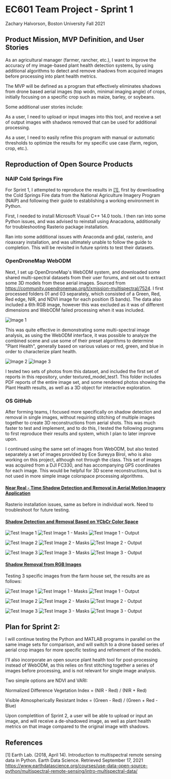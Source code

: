 # EC601 Team Project - Sprint 1
Zachary Halvorson, Boston University Fall 2021

## Product Mission, MVP Definition, and User Stories

As an agricultural manager (farmer, rancher, etc.), I want to improve the accuracy of my image-based plant health detection systems, by using additional algorithms to detect and remove shadows from acquired images before processing into plant health metrics.

The MVP will be defined as a program that effectively eliminates shadows from drone based aerial images (top wodn, minimal imaging angle) of crops, initially focusing on a specific crop such as maize, barley, or soybeans.

Some additional user stories include:

As a user, I need to upload or input images into this tool, and receive a set of output images with shadwos removed that can be used for additional processing.

As a user, I need to easily refine this program with manual or automatic thresholds to optimize the results for my specific use case (farm, region, crop, etc.).


## Reproduction of Open Source Products

### NAIP Cold Springs Fire

For Sprint 1, I attempted to reproduce the results in [[1]](#1), first by downloading the Cold Springs Fire data from the National Agriculture Imagery Program (NAIP) and following their guide to establishing a working environment in Python.

First, I needed to install Microsoft Visual C++ 14.0 tools. I then ran into some Python issues, and was advised to reinstall using Anacadona, additionally for troubleshooting Rasterio package installation.

Ran into some additional issues with Anaconda and gdal, rasterio, and rioaxxary installation, and was ultimately unable to follow the guide to completion. This will be revisited in future sprints to test their datasets.


### OpenDroneMap WebODM

Next, I set up OpenDroneMap's WebODM system, and downloaded some shared multi-spectral datasets from their user forums, and set out to extract some 3D models from these aerial images. Sourced from https://community.opendronemap.org/t/xmission-multispectral/7524. I first processed folders 01 and 03 separately, which consisted of a Green, Red, Red edge, NIR, and NDVI image for each position (5 bands). The data also included a 6th RGB image, however this was excluded as it was of different dimensions and WebODM failed processing when it was included.

![Image 1](https://github.com/halveez/ec601_a1_proj12/blob/main/Sprint1/textured_model_test1/original/XAG001_0037.JPG)

This was quite effective in demonstrating some multi-spectral image analysis, as using the WebODM interface, it was possible to analyze the combined scene and use some of their preset algorithms to determine "Plant Health", generally based on various values or red, green, and blue in order to characterize plant health.

![Image 2](https://github.com/halveez/ec601_a1_proj12/blob/main/Sprint1/textured_model_test1/capture1.PNG)
![Image 3](https://github.com/halveez/ec601_a1_proj12/blob/main/Sprint1/textured_model_test1/capture2.PNG)

I tested two sets of photos from this dataset, and included the first set of reports in this repository, under textured_model_test1. This folder includes PDF reports of the entire image set, and some rendered photos showing the Plant Health results, as well as a 3D object for interactive exploration.

### OS GitHub 

After forming teams, I focused more specifically on shadow detection and removal in single images, without requiring stitching of multiple images together to create 3D reconstructions from aerial shots. This was much faster to test and implement, and to do this, I tested the following programs to first reproduce their results and system, which I plan to later improve upon.

I continued using the same set of images from WebODM, but also tested separately a set of images provided by Ece Sureyya Birol, who is also working on this project, although not through the class. This set of images was acquired from a DJI FC330, and has accompanying GPS coordinates for each image. This would be helpful for 3D scene reconstructions, but is not used in more simple image colorspace processing algorithms.


#### [Near Real - Time Shadow Detection and Removal in Aerial Motion Imagery Application](https://github.com/ThomasWangWeiHong/Shadow-Detection-Algorithm-for-Aerial-and-Satellite-Images)


Rasterio installation issues, same as before in individual work. Need to troubleshoot for future testing.

#### [Shadow Detection and Removal Based on YCbCr Color Space](https://github.com/mykhailo-mostipan/shadow-removal)


![Test Image 1](https://github.com/halveez/ec601_a1_proj12/blob/main/Sprint1/program2/test1.JPG)
![Test Image 1 - Masks](https://github.com/halveez/ec601_a1_proj12/blob/main/Sprint1/program2/test1_mask.jpg)
![Test Image 1 - Output](https://github.com/halveez/ec601_a1_proj12/blob/main/Sprint1/program2/test1_output.jpg)


![Test Image 2](https://github.com/halveez/ec601_a1_proj12/blob/main/Sprint1/program2/test2.JPG)
![Test Image 2 - Masks](https://github.com/halveez/ec601_a1_proj12/blob/main/Sprint1/program2/test2_mask.jpg)
![Test Image 2 - Output](https://github.com/halveez/ec601_a1_proj12/blob/main/Sprint1/program2/test2_output.jpg)


![Test Image 3](https://github.com/halveez/ec601_a1_proj12/blob/main/Sprint1/program2/test3.JPG)
![Test Image 3 - Masks](https://github.com/halveez/ec601_a1_proj12/blob/main/Sprint1/program2/test3_mask.jpg)
![Test Image 3 - Output](https://github.com/halveez/ec601_a1_proj12/blob/main/Sprint1/program2/test3_output.jpg)



#### [Shadow Removal from RGB Images](https://github.com/jvalhondo/Shadow_Removal/blob/master/Shadow_Removal_VA_jvr.m)

Testing 3 specific images from the farm house set, the results are as follows:

![Test Image 1](https://github.com/halveez/ec601_a1_proj12/blob/main/Sprint1/program3/test1input.jpg)
![Test Image 1 - Masks](https://github.com/halveez/ec601_a1_proj12/blob/main/Sprint1/program3/test1mask.jpg)
![Test Image 1 - Output](https://github.com/halveez/ec601_a1_proj12/blob/main/Sprint1/program3/test1output.jpg)


![Test Image 2](https://github.com/halveez/ec601_a1_proj12/blob/main/Sprint1/program3/test2input.jpg)
![Test Image 2 - Masks](https://github.com/halveez/ec601_a1_proj12/blob/main/Sprint1/program3/test2mask.jpg)
![Test Image 2 - Output](https://github.com/halveez/ec601_a1_proj12/blob/main/Sprint1/program3/test2output.jpg)


![Test Image 3](https://github.com/halveez/ec601_a1_proj12/blob/main/Sprint1/program3/test3input.jpg)
![Test Image 3 - Masks](https://github.com/halveez/ec601_a1_proj12/blob/main/Sprint1/program3/test3mask.jpg)
![Test Image 3 - Output](https://github.com/halveez/ec601_a1_proj12/blob/main/Sprint1/program3/test3output.jpg)



## Plan for Sprint 2:

I will continue testing the Python and MATLAB programs in parallel on the same image sets for comparison, and will switch to a drone based series of aerial crop images for more specific testing and refinement of the models.

I'll also incorporate an open source plant health tool for post-processing instead of WebODM, as this relies on first stitching together a series of images before processing, and is not relevant for single image analysis.

Two simple options are NDVI and VARI:

Normalized Difference Vegetation Index = (NIR - Red) / (NIR + Red)

Visible Atmospherically Resistant Index = (Green - Red) / (Green + Red - Blue)

Upon completition of Sprint 2, a user will be able to upload or input an image, and will receive a de-shadowed image, as well as plant health metrics on that image compared to the original image with shadows.


## References

<a id="1">[1]</a> 
Earth Lab. (2018, April 14). Introduction to multispectral remote sensing data in Python.
Earth Data Science. Retrieved September 17, 2021
https://www.earthdatascience.org/courses/use-data-open-source-python/multispectral-remote-sensing/intro-multispectral-data/
